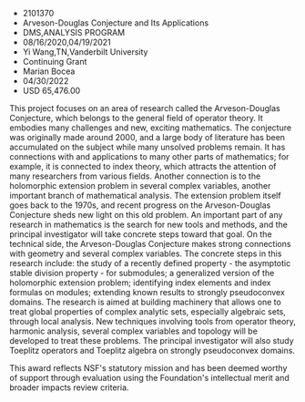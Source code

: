 
* 2101370
* Arveson-Douglas Conjecture and Its Applications
* DMS,ANALYSIS PROGRAM
* 08/16/2020,04/19/2021
* Yi Wang,TN,Vanderbilt University
* Continuing Grant
* Marian Bocea
* 04/30/2022
* USD 65,476.00

This project focuses on an area of research called the Arveson-Douglas
Conjecture, which belongs to the general field of operator theory. It embodies
many challenges and new, exciting mathematics. The conjecture was originally
made around 2000, and a large body of literature has been accumulated on the
subject while many unsolved problems remain. It has connections with and
applications to many other parts of mathematics; for example, it is connected to
index theory, which attracts the attention of many researchers from various
fields. Another connection is to the holomorphic extension problem in several
complex variables, another important branch of mathematical analysis. The
extension problem itself goes back to the 1970s, and recent progress on the
Arveson-Douglas Conjecture sheds new light on this old problem. An important
part of any research in mathematics is the search for new tools and methods, and
the principal investigator will take concrete steps toward that goal. On the
technical side, the Arveson-Douglas Conjecture makes strong connections with
geometry and several complex variables. The concrete steps in this research
include: the study of a recently defined property - the asymptotic stable
division property - for submodules; a generalized version of the holomorphic
extension problem; identifying index elements and index formulas on modules;
extending known results to strongly pseudoconvex domains. The research is aimed
at building machinery that allows one to treat global properties of complex
analytic sets, especially algebraic sets, through local analysis. New techniques
involving tools from operator theory, harmonic analysis, several complex
variables and topology will be developed to treat these problems. The principal
investigator will also study Toeplitz operators and Toeplitz algebra on strongly
pseudoconvex domains.

This award reflects NSF's statutory mission and has been deemed worthy of
support through evaluation using the Foundation's intellectual merit and broader
impacts review criteria.
